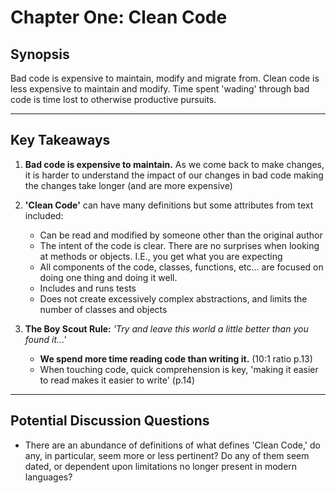 # Chapter One: Clean Code

## Synopsis
Bad code is expensive to maintain, modify and migrate from.  Clean code is less expensive to maintain and modify.  Time spent 'wading' through bad code is time lost to otherwise productive pursuits.

___

## Key Takeaways

1. **Bad code is expensive to maintain.**  As we come back to make changes, it is harder to understand the impact of our changes in bad code making the changes take longer (and are more expensive)

2. **'Clean Code'** can have many definitions but some attributes from text included:
    * Can be read and modified by someone other than the original author
    * The intent of the code is clear.  There are no surprises when looking at methods or objects.  I.E., you get what you are expecting
    * All components of the code, classes, functions, etc... are focused on doing one thing and doing it well.
    * Includes and runs tests
    * Does not create excessively complex abstractions, and limits the number of classes and objects

3. **The Boy Scout Rule:** _'Try and leave this world a little better than you found it...'_
    * __We spend more time reading code than writing it.__  (10:1 ratio p.13)
    * When touching code, quick comprehension is key, 'making it easier to read makes it easier to write' (p.14)

___

## Potential Discussion Questions

* There are an abundance of definitions of what defines 'Clean Code,' do any, in particular, seem more or less pertinent?  Do any of them seem dated, or dependent upon limitations no longer present in modern languages?
